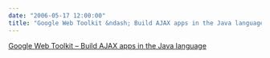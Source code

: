 ```yaml
---
date: "2006-05-17 12:00:00"
title: "Google Web Toolkit &ndash; Build AJAX apps in the Java language"
---
```


[Google Web Toolkit &ndash; Build AJAX apps in the Java language](/lemire/blog/2006/05-17-google-web-toolkit-build-ajax-apps-in-the-java-language)

